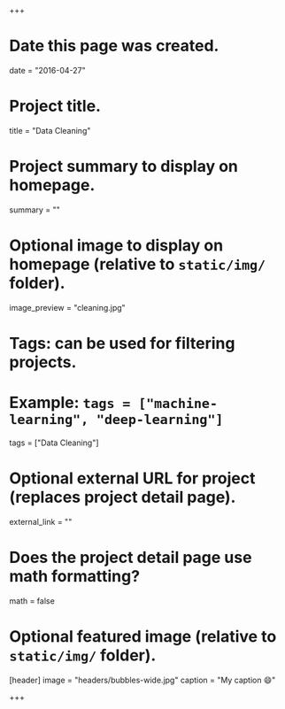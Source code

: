 +++
# Date this page was created.
date = "2016-04-27"

# Project title.
title = "Data Cleaning"

# Project summary to display on homepage.
summary = ""

# Optional image to display on homepage (relative to `static/img/` folder).
image_preview = "cleaning.jpg"

# Tags: can be used for filtering projects.
# Example: `tags = ["machine-learning", "deep-learning"]`
tags = ["Data Cleaning"]

# Optional external URL for project (replaces project detail page).
external_link = ""

# Does the project detail page use math formatting?
math = false

# Optional featured image (relative to `static/img/` folder).
[header]
image = "headers/bubbles-wide.jpg"
caption = "My caption :smile:"

+++

